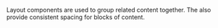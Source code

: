 Layout components are used to group related content together. The also provide consistent spacing for blocks of content.